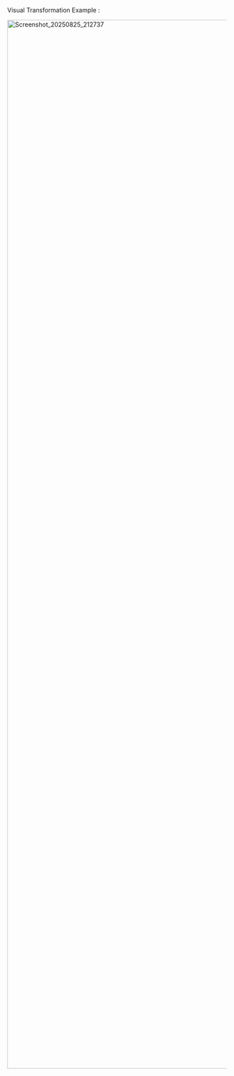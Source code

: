 Visual Transformation Example :

<img width="1080" height="2400" alt="Screenshot_20250825_212737" src="https://github.com/user-attachments/assets/0ac4fcf9-dcd8-41d0-be4c-e809b90d9f58" />
